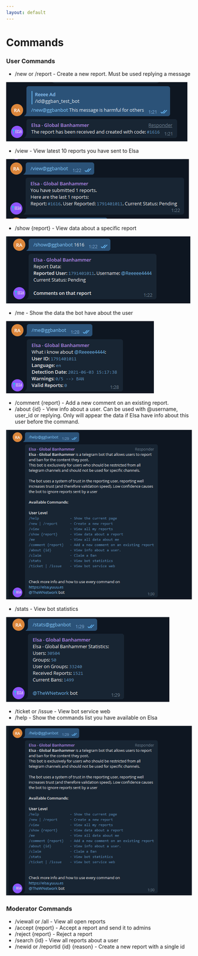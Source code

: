 ```yaml
---
layout: default
---
```


# Commands

### User Commands
- /new or /report - Create a new report. Must be used replying a message

![New Command](assets/img/report.png)

- /view - View latest 10 reports you have sent to Elsa

![View Command](assets/img/view.png)

- /show {report} - View data about a specific report

![Show Command](assets/img/show.png)

- /me - Show the data the bot have about the user

![Me Command](assets/img/me.png)
- /comment {report} - Add a new comment on an existing report.
- /about {id} - View info about a user. Can be used with @username, user_id or replying. Only will appear the data if Elsa have info about this user before the command.

![Help Command](assets/img/help.png)

- /stats - View bot statistics

![Stats Command](assets/img/stats.png)

- /ticket or /issue - View bot service web
- /help - Show the commands list you have available on Elsa

![Help Command](assets/img/help.png)


### Moderator Commands
- /viewall or /all - View all open reports
- /accept {report} - Accept a report and send it to admins
- /reject {report} - Reject a report
- /search {id} - View all reports about a user
- /newid or /reportid {id} {reason}  - Create a new report with a single id